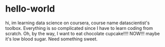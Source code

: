 # hello-world
hi, im learning data science on coursera, course name datascientist's toolbox. Everything is so complicated since I have to learn coding from scratch. Oh, by the way, I want to eat chocolate cupcake!!!! NOW!!! maybe it's low blood sugar. Need something sweet.
